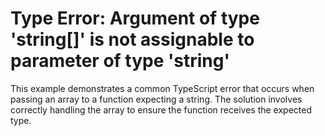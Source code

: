 # Type Error: Argument of type 'string[]' is not assignable to parameter of type 'string'

This example demonstrates a common TypeScript error that occurs when passing an array to a function expecting a string.  The solution involves correctly handling the array to ensure the function receives the expected type.